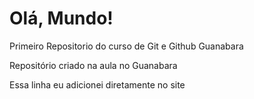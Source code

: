 # Olá, Mundo!
 Primeiro Repositorio do curso de Git e Github Guanabara

Repositório criado na aula no Guanabara

Essa linha eu adicionei diretamente no site
